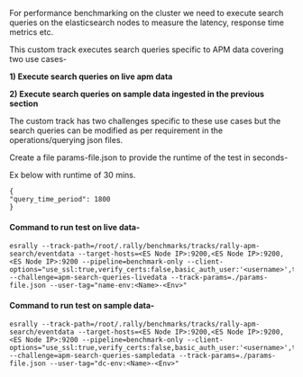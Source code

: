 <!-- wp:paragraph -->
<p>For performance benchmarking on the cluster we need to execute search queries on the elasticsearch nodes to measure the latency, response time metrics etc.</p>
<!-- /wp:paragraph -->

<!-- wp:paragraph -->
<p>This custom track executes search queries specific to APM data covering two use cases-</p>
<!-- /wp:paragraph -->

<!-- wp:paragraph -->
<p><strong>1) Execute search queries on live apm data </strong></p>
<!-- /wp:paragraph -->

<!-- wp:paragraph -->
<p><strong>2) Execute search queries on sample data ingested in the previous section</strong></p>
<!-- /wp:paragraph -->

<!-- wp:paragraph -->
<p>The custom track has two challenges specific to these use cases but the search queries can be modified as per requirement in the operations/querying json files.</p>
<!-- /wp:paragraph -->

<!-- wp:paragraph -->
<p>Create a file params-file.json to provide the runtime of the test in seconds-</p>
<!-- /wp:paragraph -->

<!-- wp:paragraph -->
<p>Ex below with runtime of 30 mins.</p>
<!-- /wp:paragraph -->

<!-- wp:preformatted -->
<pre class="wp-block-preformatted"><code>{</code>
<code>"query_time_period": 1800</code>
<code>}</code></pre>
<!-- /wp:preformatted -->

<!-- wp:heading {"level":4} -->
<h4>Command to run test on live data-</h4>
<!-- /wp:heading -->

<!-- wp:code -->
<pre class="wp-block-code"><code>esrally --track-path=/root/.rally/benchmarks/tracks/rally-apm-search/eventdata --target-hosts=&lt;ES Node IP>:9200,&lt;ES Node IP>:9200,&lt;ES Node IP>:9200 --pipeline=benchmark-only --client-options="use_ssl:true,verify_certs:false,basic_auth_user:'&lt;username>',timeout:120,basic_auth_password:'&lt;password>'" --challenge=apm-search-queries-livedata --track-params=./params-file.json --user-tag="name-env:&lt;Name>-&lt;Env>"</code></pre>
<!-- /wp:code -->

<!-- wp:heading {"level":4} -->
<h4>Command to run test on sample data-</h4>
<!-- /wp:heading -->

<!-- wp:code -->
<pre class="wp-block-code"><code>esrally --track-path=/root/.rally/benchmarks/tracks/rally-apm-search/eventdata --target-hosts=&lt;ES Node IP>:9200,&lt;ES Node IP>:9200,&lt;ES Node IP>:9200 --pipeline=benchmark-only --client-options="use_ssl:true,verify_certs:false,basic_auth_user:'&lt;username>',timeout:120,basic_auth_password:'&lt;password>'" --challenge=apm-search-queries-sampledata --track-params=./params-file.json --user-tag="dc-env:&lt;Name>-&lt;Env>"</code></pre>
<!-- /wp:code -->
